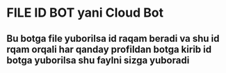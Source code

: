 # FILE ID BOT yani Cloud Bot

## Bu botga file yuborilsa id raqam beradi va shu id rqam orqali har qanday profildan botga kirib id botga yuborilsa shu faylni sizga yuboradi